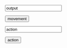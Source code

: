 
<!DOCTYPE html>
<html>
<body>


<input type="text" id="input" value="output">


<button onclick="run()">movement</button>

<input type="text" id="cmd" value="action">

<button onclick="action()">action</button>

<p id="x"></p>
<p id="msg"></p>

<script>
const responses = new Map([
  ['north', [ 0, 1]],
  ['south', [ 0,  -1]],
  ['east',  [ 1,  0]],
  ['west',  [-1,  0]],
]);
let pos = [0, 0];
let copper = 0;
let health = 10;
let pAttack = 2;
let trapdoorFound = false;
let inCombat = false;
let eAttack = 0;
let eHitChance = 0;
let eHealth = 0;
let enemy = "";
let hitChance = 5;
let weapon = "bare hands";
let hit = false;
let eHit = false;
let roll = 0;
let out3 = "";
let eLevel;
let allActions = {}
allActions["inv"] = function() {
  const out2 = `you have ${copper} copper pieces.`;
    document.getElementById('msg').innerHTML = out2;
    msg.style.color = "black";
}
allActions["health"] = function() {
  const out2 = `you have ${health} health.`;
    document.getElementById('msg').innerHTML = out2;
    msg.style.color = "black";
}
allActions["attack"] = function() {
    if (inCombat == true){
      roll = Math.floor(Math.random() * 10);
        if (roll >= hitChance){
          hit = true;
        }
        else {
          hit = false;
        }
      roll = Math.floor(Math.random() * 10);
        if(roll >= eHitChance){
          eHit = true;
        }
        else{
          eHit = false;
        }
        if (eHit == true && hit == true)
        {
          eHealth -= pAttack;
          health -= eAttack;
          out3 = `you hit the enemy ${enemy} for ${pAttack} damage. the enemy ${enemy} strikes you back for ${eAttack} damage.`
          if (health <= 0){
            playerDead()
          }
          if (eHealth <= 0){
            enemyDead()
          }
        }
        if (eHit == false && hit == true)
        {
          eHealth -= pAttack
          out3 = `you hit the enemy ${enemy} for ${pAttack} damage. the enemy ${enemy} fails to hit you`
          if (health <= 0){
            playerDead()
          }
          if (eHealth <= 0){
            enemyDead()
          }
        }
        if (eHit == true && hit == false)
        {
          health -= eAttack;
          out3 = `you fail to hit the enemy ${enemy}. the enemy ${enemy} strikes you for ${eAttack} damage.`
          if (health <= 0){
            playerDead()
          }
          if (eHealth <= 0){
            enemyDead()
          }
        }
        if (eHit == false && hit == false)
        {
          out3 = `you fail to hit the enemy ${enemy}. the enemy ${enemy} fails to hit you as well`
          if (health <= 0){
            playerDead()
          }
          if (eHealth <= 0){
            enemyDead()
          }
        }
      document.getElementById('msg').innerHTML = out3;
      msg.style.color = "red";
    }
}


//locations
let runLocations = [[]];
runLocations[0][1] = function (){
    document.getElementById('msg').innerHTML = "something was here...";
    msg.style.color = "red";
  }



//interaction locations
let actionsLocations = [[]];
actionsLocations[0][1]= function (){
  if (document.getElementById("cmd").value == 'search'){
    document.getElementById('msg').innerHTML = "you found 31 copper pieces";
    msg.style.color = "blue";
    copper += 31;
  }
}
// finding trap door
actionsLocations[0][3]= function (){
  if (document.getElementById("cmd").value == 'search'){
    document.getElementById('msg').innerHTML = "you see a small trapdoor";
    msg.style.color = "red";
    trapdoorFound = true;
  }
  // entering trapdoor
  if (document.getElementById("cmd").value == 'enter'){
    if(trapdoorFound == true){
      document.getElementById('msg').innerHTML = "you enter the trap door...a ghoulish figure jolts towards you ";
      msg.style.color = "red";
      eLevel = 1;
      ghoul(1);
    }
    else
    {
      document.getElementById('msg').innerHTML = "what are you trying to enter?";
    }
  }


  
  
}



function run() {
  const x = document.getElementById("input").value;
  const movement = responses.has(x) ? responses.get(x) : [0, 0];
  pos[0] += movement[0];
  pos[1] += movement[1];
  
  const out = `you are now at ${pos[0]}, ${pos[1]}`;
  document.getElementById('x').innerHTML = out;
 
    if(runLocations[pos[0]][pos[1]] != undefined){
      (runLocations[pos[0]][pos[1]])(); 
    }
  
    
  
  }
  //town
  if (pos[0] == 3 && pos[1] == 0) {
    document.getElementById('msg').innerHTML = "you are at a small town. the town has a shop.";
    msg.style.color = "gray";             
  }

function action(cmd) {
  const a = document.getElementById("cmd").value;
  
  if(allActions[a] != undefined)
  {
    (allActions[a])();
  }
  
  if(actionsLocations[pos[0]][pos[1]] != undefined){
      (actionsLocations[pos[0]][pos[1]])(); 
    }
  

}     

function playerDead(){

}
function enemyDead(){
  let inCombat = false;
  if (enemy == "ghoul"){
    droppedCopper = eLevel *= 5;
    copper += droppedCopper;
    out3 = `the ghoul dies and drops ${droppedCopper} copper pieces.`
    document.getElementById('msg').innerHTML = out3;
  }

}
function ghoul(level) {
  enemy = "ghoul";
  inCombat = true;
  eHealth = (level * 7);
  eAttack = (level * 2)
  let eHitChance = 4;
}
</script>

</body>
</html>
